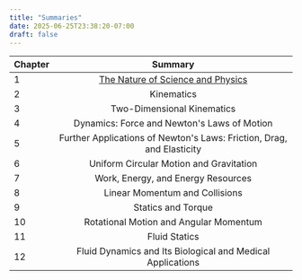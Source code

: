 ```yaml
---
title: "Summaries"
date: 2025-06-25T23:38:20-07:00
draft: false
---
```


| Chapter       |      Summary    | 
| ------------- | :-----------: |
|1              | [The Nature of Science and Physics](/summaries/sum1.pdf)|
|2              | Kinematics | 
|3              | Two-Dimensional Kinematics|
|4              | Dynamics: Force and Newton's Laws of Motion |
|5              | Further Applications of Newton's Laws: Friction, Drag, and Elasticity |
|6              | Uniform Circular Motion and Gravitation|
|7              | Work, Energy, and Energy Resources|
|8              | Linear Momentum and Collisions|
|9              | Statics and Torque|
|10              | Rotational Motion and Angular Momentum|
|11              | Fluid Statics|
|12              | Fluid Dynamics and Its Biological and Medical Applications |




